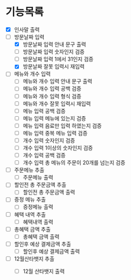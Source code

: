 # 기능목록

- [x] 인사말 출력
- [ ] 방문날짜 입력
  - [x] 방문날짜 입력 안내 문구 출력
  - [ ] 방문날짜 입력 숫자인지 검증
  - [ ] 방문날짜 입력 1에서 31인지 검증
  - [x] 방문날짜 잘못 입력시 재입력
- [ ] 메뉴와 개수 입력
  - [ ] 메뉴와 개수 입력 안내 문구 출력
  - [ ] 메뉴와 개수 입력 공백 검증
  - [ ] 메뉴와 개수 입력 형식 검증
  - [ ] 메뉴와 개수 잘못 입력시 재입력
  - [ ] 메뉴 입력 공백 검증
  - [ ] 메뉴 입력 메뉴에 있는지 검증
  - [ ] 메뉴 입력 음료만 입력 하였는지 검증
  - [ ] 메뉴 입력 중복 메뉴 입력 검증
  - [ ] 개수 입력 숫자인지 검증
  - [ ] 개수 입력 1이상의 숫자인지 검증
  - [ ] 개수 입력 공백 검증
  - [ ] 개수 입력 총 메뉴의 주문이 20개를 넘는지 검증
- [ ] 주문메뉴 추출
  - [ ] 주문메뉴 출력
- [ ] 할인전 총 주문금액 추출
  - [ ] 할인전 총 주문금액 출력
- [ ] 증정 메뉴 추출
  - [ ] 증정메뉴 출력
- [ ] 혜택 내역 추출
  - [ ] 혜택내역 출력
- [ ] 총혜택 금액 추출
  - [ ] 총혜택 금액 출력
- [ ] 할인후 예상 결제금액 추출
  - [ ] 할인후 예상 결제금액 출력
- [ ] 12월산타뱃지 추출
  - [ ] 12월 산타뱃지 출력

